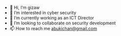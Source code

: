 - 👋 Hi, I’m gizaw
- 👀 I’m interested in cyber security
- 🌱 I’m currently working as an ICT Director
- 💞️ I’m looking to collaborate on security development
- 📫 How to reach me abukichan@gmail.com

<!---
gizaw1/gizaw1 is a ✨ special ✨ repository because its `README.md` (this file) appears on your GitHub profile.
You can click the Preview link to take a look at your changes.
--->
